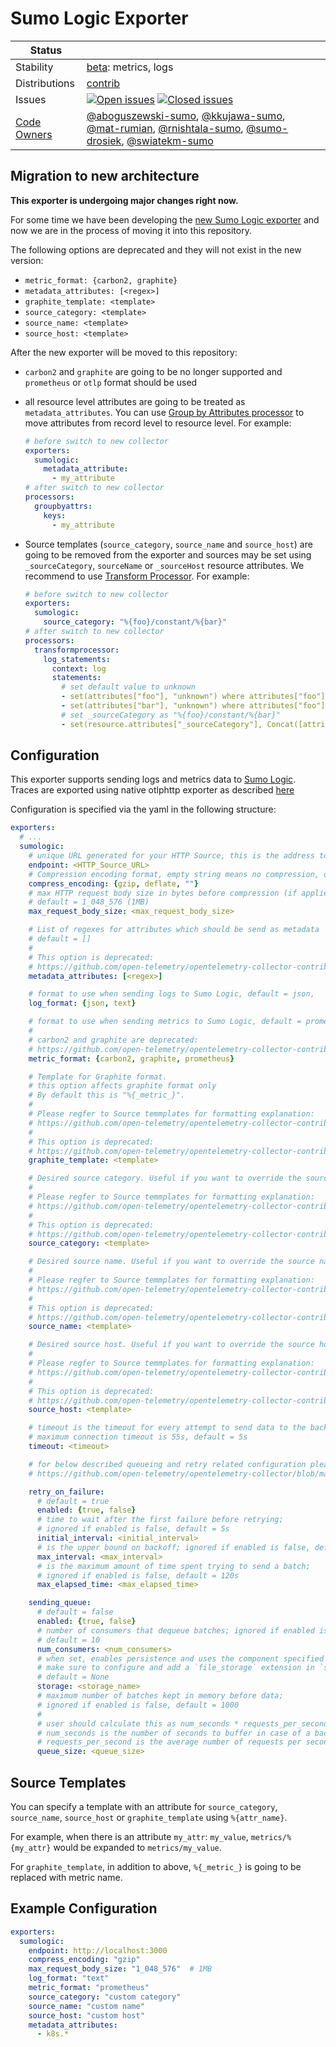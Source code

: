 # Sumo Logic Exporter

<!-- status autogenerated section -->
| Status        |           |
| ------------- |-----------|
| Stability     | [beta]: metrics, logs   |
| Distributions | [contrib] |
| Issues        | [![Open issues](https://img.shields.io/github/issues-search/open-telemetry/opentelemetry-collector-contrib?query=is%3Aissue%20is%3Aopen%20label%3Aexporter%2Fsumologic%20&label=open&color=orange&logo=opentelemetry)](https://github.com/open-telemetry/opentelemetry-collector-contrib/issues?q=is%3Aopen+is%3Aissue+label%3Aexporter%2Fsumologic) [![Closed issues](https://img.shields.io/github/issues-search/open-telemetry/opentelemetry-collector-contrib?query=is%3Aissue%20is%3Aclosed%20label%3Aexporter%2Fsumologic%20&label=closed&color=blue&logo=opentelemetry)](https://github.com/open-telemetry/opentelemetry-collector-contrib/issues?q=is%3Aclosed+is%3Aissue+label%3Aexporter%2Fsumologic) |
| [Code Owners](https://github.com/open-telemetry/opentelemetry-collector-contrib/blob/main/CONTRIBUTING.md#becoming-a-code-owner)    | [@aboguszewski-sumo](https://www.github.com/aboguszewski-sumo), [@kkujawa-sumo](https://www.github.com/kkujawa-sumo), [@mat-rumian](https://www.github.com/mat-rumian), [@rnishtala-sumo](https://www.github.com/rnishtala-sumo), [@sumo-drosiek](https://www.github.com/sumo-drosiek), [@swiatekm-sumo](https://www.github.com/swiatekm-sumo) |

[beta]: https://github.com/open-telemetry/opentelemetry-collector#beta
[contrib]: https://github.com/open-telemetry/opentelemetry-collector-releases/tree/main/distributions/otelcol-contrib
<!-- end autogenerated section -->

## Migration to new architecture

**This exporter is undergoing major changes right now.**

For some time we have been developing the [new Sumo Logic exporter](https://github.com/SumoLogic/sumologic-otel-collector/tree/main/pkg/exporter/sumologicexporter#sumo-logic-exporter) and now we are in the process of moving it into this repository.

The following options are deprecated and they will not exist in the new version:

- `metric_format: {carbon2, graphite}`
- `metadata_attributes: [<regex>]`
- `graphite_template: <template>`
- `source_category: <template>`
- `source_name: <template>`
- `source_host: <template>`

After the new exporter will be moved to this repository:

- `carbon2` and `graphite` are going to be no longer supported and `prometheus` or `otlp` format should be used
- all resource level attributes are going to be treated as `metadata_attributes`. You can use [Group by Attributes processor](https://github.com/open-telemetry/opentelemetry-collector-contrib/tree/main/processor/groupbyattrsprocessor) to move attributes from record level to resource level. For example:

  ```yaml
  # before switch to new collector
  exporters:
    sumologic:
      metadata_attribute:
        - my_attribute
  # after switch to new collector
  processors:
    groupbyattrs:
      keys:
        - my_attribute
  ```

- Source templates (`source_category`, `source_name` and `source_host`) are going to be removed from the exporter and sources may be set using `_sourceCategory`, `sourceName` or `_sourceHost` resource attributes. We recommend to use [Transform Processor](https://github.com/open-telemetry/opentelemetry-collector-contrib/tree/main/processor/transformprocessor/). For example:

  ```yaml
  # before switch to new collector
  exporters:
    sumologic:
      source_category: "%{foo}/constant/%{bar}"
  # after switch to new collector
  processors:
    transformprocessor:
      log_statements:
        context: log
        statements:
          # set default value to unknown
          - set(attributes["foo"], "unknown") where attributes["foo"] == nil
          - set(attributes["bar"], "unknown") where attributes["foo"] == nil
          # set _sourceCategory as "%{foo}/constant/%{bar}"
          - set(resource.attributes["_sourceCategory"], Concat([attributes["foo"], "/constant/", attributes["bar"]], ""))
  ```

## Configuration

This exporter supports sending logs and metrics data to [Sumo Logic](https://www.sumologic.com/).
Traces are exported using native otlphttp exporter as described
[here](https://help.sumologic.com/Traces/Getting_Started_with_Transaction_Tracing)

Configuration is specified via the yaml in the following structure:

```yaml
exporters:
  # ...
  sumologic:
    # unique URL generated for your HTTP Source, this is the address to send data to
    endpoint: <HTTP_Source_URL>
    # Compression encoding format, empty string means no compression, default = gzip
    compress_encoding: {gzip, deflate, ""}
    # max HTTP request body size in bytes before compression (if applied),
    # default = 1_048_576 (1MB)
    max_request_body_size: <max_request_body_size>

    # List of regexes for attributes which should be send as metadata
    # default = []
    #
    # This option is deprecated:
    # https://github.com/open-telemetry/opentelemetry-collector-contrib/tree/main/exporter/sumologicexporter#migration-to-new-architecture
    metadata_attributes: [<regex>]

    # format to use when sending logs to Sumo Logic, default = json,
    log_format: {json, text}

    # format to use when sending metrics to Sumo Logic, default = prometheus,
    #
    # carbon2 and graphite are deprecated:
    # https://github.com/open-telemetry/opentelemetry-collector-contrib/tree/main/exporter/sumologicexporter#migration-to-new-architecture
    metric_format: {carbon2, graphite, prometheus}

    # Template for Graphite format.
    # this option affects graphite format only
    # By default this is "%{_metric_}".
    #
    # Please regfer to Source temmplates for formatting explanation:
    # https://github.com/open-telemetry/opentelemetry-collector-contrib/tree/main/exporter/sumologicexporter#source-templates
    #
    # This option is deprecated:
    # https://github.com/open-telemetry/opentelemetry-collector-contrib/tree/main/exporter/sumologicexporter#migration-to-new-architecture
    graphite_template: <template>

    # Desired source category. Useful if you want to override the source category configured for the source.
    #
    # Please regfer to Source temmplates for formatting explanation:
    # https://github.com/open-telemetry/opentelemetry-collector-contrib/tree/main/exporter/sumologicexporter#source-templates
    #
    # This option is deprecated:
    # https://github.com/open-telemetry/opentelemetry-collector-contrib/tree/main/exporter/sumologicexporter#migration-to-new-architecture
    source_category: <template>

    # Desired source name. Useful if you want to override the source name configured for the source.
    #
    # Please regfer to Source temmplates for formatting explanation:
    # https://github.com/open-telemetry/opentelemetry-collector-contrib/tree/main/exporter/sumologicexporter#source-templates
    #
    # This option is deprecated:
    # https://github.com/open-telemetry/opentelemetry-collector-contrib/tree/main/exporter/sumologicexporter#migration-to-new-architecture
    source_name: <template>

    # Desired source host. Useful if you want to override the source hosy configured for the source.
    #
    # Please regfer to Source temmplates for formatting explanation:
    # https://github.com/open-telemetry/opentelemetry-collector-contrib/tree/main/exporter/sumologicexporter#source-templates
    #
    # This option is deprecated:
    # https://github.com/open-telemetry/opentelemetry-collector-contrib/tree/main/exporter/sumologicexporter#migration-to-new-architecture
    source_host: <template>

    # timeout is the timeout for every attempt to send data to the backend,
    # maximum connection timeout is 55s, default = 5s
    timeout: <timeout>

    # for below described queueing and retry related configuration please refer to:
    # https://github.com/open-telemetry/opentelemetry-collector/blob/main/exporter/exporterhelper/README.md#configuration

    retry_on_failure:
      # default = true
      enabled: {true, false}
      # time to wait after the first failure before retrying;
      # ignored if enabled is false, default = 5s
      initial_interval: <initial_interval>
      # is the upper bound on backoff; ignored if enabled is false, default = 30s
      max_interval: <max_interval>
      # is the maximum amount of time spent trying to send a batch;
      # ignored if enabled is false, default = 120s
      max_elapsed_time: <max_elapsed_time>

    sending_queue:
      # default = false
      enabled: {true, false}
      # number of consumers that dequeue batches; ignored if enabled is false,
      # default = 10
      num_consumers: <num_consumers>
      # when set, enables persistence and uses the component specified as a storage extension for the persistent queue
      # make sure to configure and add a `file_storage` extension in `service.extensions`.
      # default = None
      storage: <storage_name>
      # maximum number of batches kept in memory before data;
      # ignored if enabled is false, default = 1000
      #
      # user should calculate this as num_seconds * requests_per_second where:
      # num_seconds is the number of seconds to buffer in case of a backend outage,
      # requests_per_second is the average number of requests per seconds.
      queue_size: <queue_size>
```

## Source Templates

You can specify a template with an attribute for `source_category`, `source_name`, `source_host` or `graphite_template` using `%{attr_name}`.

For example, when there is an attribute `my_attr`: `my_value`, `metrics/%{my_attr}` would be expanded to `metrics/my_value`.

For `graphite_template`, in addition to above, `%{_metric_}` is going to be replaced with metric name.

## Example Configuration

```yaml
exporters:
  sumologic:
    endpoint: http://localhost:3000
    compress_encoding: "gzip"
    max_request_body_size: "1_048_576"  # 1MB
    log_format: "text"
    metric_format: "prometheus"
    source_category: "custom category"
    source_name: "custom name"
    source_host: "custom host"
    metadata_attributes:
      - k8s.*
```
